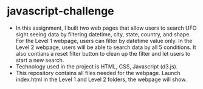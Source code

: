 # javascript-challenge
- In this assignment, I built two web pages that allow users to search UFO sight seeing data by filtering datetime, city, state, country, and shape. For the Level 1 webpage, users can filter by datetime value only. In the Level 2 webpage, users will be able to search data by all 5 conditions. It also contians a reset filter button to clean up the filter and let users to start a new search.
- Technology used in the project is HTML, CSS, Javascript (d3.js).
- This repository contains all files needed for the webpage. Launch index.html in the Level 1 and Level 2 folders, the webpage will show.
